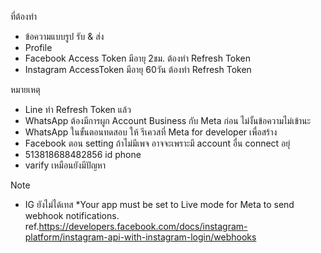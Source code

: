 ที่ต้องทำ
- ข้อความแบบรูป รับ & ส่ง
- Profile
- Facebook Access Token มีอายุ 2ชม. ต้องทำ Refresh Token
- Instagram AccessToken มีอายุ 60วัน ต้องทำ Refresh Token

หมายเหตุ
- Line ทำ Refresh Token แล้ว
- WhatsApp ต้องมีการผูก Account Business กับ Meta ก่อน ไม่งั้นข้อความไม่เข้านะ
- WhatsApp ในขั้นตอนทดสอบ ให้ รีเควสที่ Meta for developer เพื่อสร้าง
- Facebook ตอน setting ถ้าไม่มีเพจ อาจจะเพราะมี account อื่น connect อยุ่
- 513818688482856 id phone
- varify เหมือนยังมีปัญหา

Note
- IG ยังไม่ได้เทส *Your app must be set to Live mode for Meta to send webhook notifications. ref.https://developers.facebook.com/docs/instagram-platform/instagram-api-with-instagram-login/webhooks